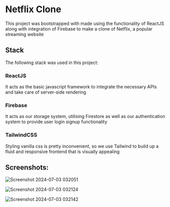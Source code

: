 # Netflix Clone

This project was bootstrapped with made using the functionality of ReactJS along with integration of Firebase to make a clone of Netflix, a popular streaming website

## Stack

The following stack was used in this project:

### ReactJS

It acts as the basic javascript framework to integrate the necessary APIs and take care of server-side rendering

### Firebase

It acts as our storage system, utilising Firestore as well as our authentication system to provide user login signup functionality

### TailwindCSS

Styling vanilla css is pretty inconvenient, so we use Tailwind to build up a fluid and responsive frontend that is visually appealing

## Screenshots:

![Screenshot 2024-07-03 032051](https://github.com/anuragbadoni/netflix-clone/assets/104890769/0aaca8cb-d716-4cae-8cdd-a10e471bc267)

![Screenshot 2024-07-03 032124](https://github.com/anuragbadoni/netflix-clone/assets/104890769/b1a16ffe-7907-4a36-b644-5801c66405c5)

![Screenshot 2024-07-03 032142](https://github.com/anuragbadoni/netflix-clone/assets/104890769/b16cdbb6-b57e-4fdd-972b-c49f93aaca32)
